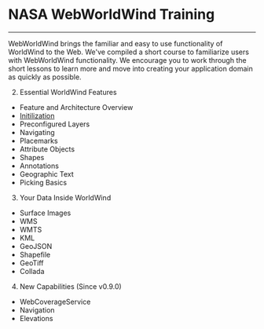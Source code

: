 # NASA WebWorldWind Training

---

WebWorldWind brings the familiar and easy to use functionality of WorldWind to the Web. We've compiled a short course to familiarize users with WebWorldWind functionality. We encourage you to work through the short lessons to learn more and move into creating your application domain as quickly as possible.

2. Essential WorldWind Features
 - Feature and Architecture Overview
 - [Initilization](./sections/2/initialization.html)
 - Preconfigured Layers
 - Navigating
 - Placemarks
 - Attribute Objects
 - Shapes
 - Annotations
 - Geographic Text
 - Picking Basics

3. Your Data Inside WorldWind
 - Surface Images
 - WMS
 - WMTS
 - KML
 - GeoJSON
 - Shapefile
 - GeoTiff
 - Collada

4. New Capabilities (Since v0.9.0)
 - WebCoverageService
 - Navigation
 - Elevations